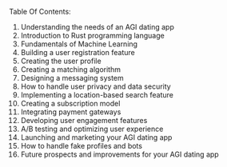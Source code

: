 Table Of Contents:

1. Understanding the needs of an AGI dating app
2. Introduction to Rust programming language
3. Fundamentals of Machine Learning
4. Building a user registration feature 
5. Creating the user profile 
6. Creating a matching algorithm
7. Designing a messaging system
8. How to handle user privacy and data security
9. Implementing a location-based search feature 
10. Creating a subscription model 
11. Integrating payment gateways
12. Developing user engagement features
13. A/B testing and optimizing user experience
14. Launching and marketing your AGI dating app
15. How to handle fake profiles and bots
16. Future prospects and improvements for your AGI dating app